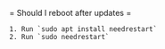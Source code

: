 = Should I reboot after updates =

    1. Run `sudo apt install needrestart`
    2. Run `sudo needrestart`

